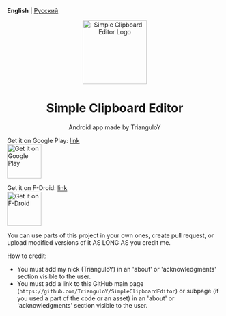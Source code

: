 **English** | [Русский](README_RU.md)

<div align="center">
  <img src="app/src/main/play/listings/en-US/graphics/icon/ic_launcher-playstore.png" alt="Simple Clipboard Editor Logo" width="150" />
</div>

<h1 align="center">Simple Clipboard Editor</h1>

<p align="center">Android app made by TrianguloY</p>

<div align="center">
</div>

Get it on Google Play: 
[link](https://play.google.com/store/apps/details?id=com.trianguloy.clipboardeditor) \
[<img src="https://play.google.com/intl/en_us/badges/images/generic/en-play-badge.png"
alt="Get it on Google Play"
height="80">](https://play.google.com/store/apps/details?id=com.trianguloy.clipboardeditor)

Get it on F-Droid: 
[link](https://f-droid.org/packages/com.trianguloy.clipboardeditor/) \
[<img src="https://fdroid.gitlab.io/artwork/badge/get-it-on.png"
alt="Get it on F-Droid"
height="80">](https://f-droid.org/packages/com.trianguloy.clipboardeditor/)

You can use parts of this project in your own ones, create pull request, or upload modified versions of it AS LONG AS you credit me.

How to credit:
- You must add my nick (TrianguloY) in an 'about' or 'acknowledgments' section visible to the user.
- You must add a link to this GitHub main page (```https://github.com/TrianguloY/SimpleClipboardEditor```) or subpage (if you used a part of the code or an asset) in an 'about' or 'acknowledgments' section visible to the user.
